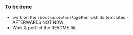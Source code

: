 ### To be done
 - work on the about us section together with its templates - AFTERWARDS NOT NOW
 - Work & perfect the README file